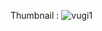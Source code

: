 Thumbnail :
![vugi1](https://user-images.githubusercontent.com/94089216/231545056-afacc444-5ff4-4d03-ad89-68e2da0fe6b7.jpg)

